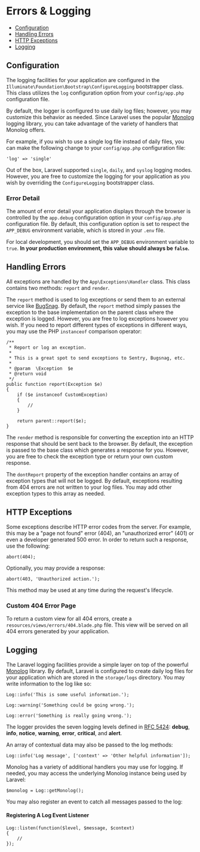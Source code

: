 # Errors & Logging

- [Configuration](#configuration)
- [Handling Errors](#handling-errors)
- [HTTP Exceptions](#http-exceptions)
- [Logging](#logging)

<a name="configuration"></a>
## Configuration

The logging facilities for your application are configured in the `Illuminate\Foundation\Bootstrap\ConfigureLogging` bootstrapper class. This class utilizes the `log` configuration option from your `config/app.php` configuration file.

By default, the logger is configured to use daily log files; however, you may customize this behavior as needed. Since Laravel uses the popular [Monolog](https://github.com/Seldaek/monolog) logging library, you can take advantage of the variety of handlers that Monolog offers.

For example, if you wish to use a single log file instead of daily files, you can make the following change to your `config/app.php` configuration file:

	'log' => 'single'

Out of the box, Laravel supported `single`, `daily`, and `syslog` logging modes. However, you are free to customize the logging for your application as you wish by overriding the `ConfigureLogging` bootstrapper class.

### Error Detail

The amount of error detail your application displays through the browser is controlled by the `app.debug` configuration option in your `config/app.php` configuration file. By default, this configuration option is set to respect the `APP_DEBUG` environment variable, which is stored in your `.env` file.

For local development, you should set the `APP_DEBUG` environment variable to `true`. **In your production environment, this value should always be `false`.**

<a name="handling-errors"></a>
## Handling Errors

All exceptions are handled by the `App\Exceptions\Handler` class. This class contains two methods: `report` and `render`.

The `report` method is used to log exceptions or send them to an external service like [BugSnag](https://bugsnag.com). By default, the `report` method simply passes the exception to the base implementation on the parent class where the exception is logged. However, you are free to log exceptions however you wish. If you need to report different types of exceptions in different ways, you may use the PHP `instanceof` comparison operator:

	/**
	 * Report or log an exception.
	 *
	 * This is a great spot to send exceptions to Sentry, Bugsnag, etc.
	 *
	 * @param  \Exception  $e
	 * @return void
	 */
	public function report(Exception $e)
	{
		if ($e instanceof CustomException)
		{
			//
		}

		return parent::report($e);
	}

The `render` method is responsible for converting the exception into an HTTP response that should be sent back to the browser. By default, the exception is passed to the base class which generates a response for you. However, you are free to check the exception type or return your own custom response.

The `dontReport` property of the exception handler contains an array of exception types that will not be logged. By default, exceptions resulting from 404 errors are not written to your log files. You may add other exception types to this array as needed.

<a name="http-exceptions"></a>
## HTTP Exceptions

Some exceptions describe HTTP error codes from the server. For example, this may be a "page not found" error (404), an "unauthorized error" (401) or even a developer generated 500 error. In order to return such a response, use the following:

	abort(404);

Optionally, you may provide a response:

	abort(403, 'Unauthorized action.');

This method may be used at any time during the request's lifecycle.

### Custom 404 Error Page

To return a custom view for all 404 errors, create a `resources/views/errors/404.blade.php` file. This view will be served on all 404 errors generated by your application.

<a name="logging"></a>
## Logging

The Laravel logging facilities provide a simple layer on top of the powerful [Monolog](http://github.com/seldaek/monolog) library. By default, Laravel is configured to create daily log files for your application which are stored in the `storage/logs` directory. You may write information to the log like so:

	Log::info('This is some useful information.');

	Log::warning('Something could be going wrong.');

	Log::error('Something is really going wrong.');

The logger provides the seven logging levels defined in [RFC 5424](http://tools.ietf.org/html/rfc5424): **debug**, **info**, **notice**, **warning**, **error**, **critical**, and **alert**.

An array of contextual data may also be passed to the log methods:

	Log::info('Log message', ['context' => 'Other helpful information']);

Monolog has a variety of additional handlers you may use for logging. If needed, you may access the underlying Monolog instance being used by Laravel:

	$monolog = Log::getMonolog();

You may also register an event to catch all messages passed to the log:

#### Registering A Log Event Listener

	Log::listen(function($level, $message, $context)
	{
		//
	});

